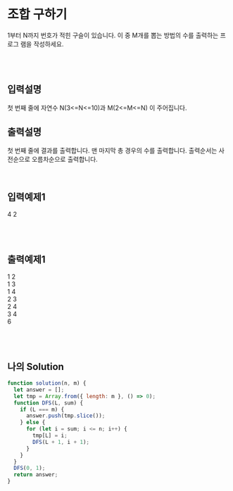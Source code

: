 # 조합 구하기
1부터 N까지 번호가 적힌 구슬이 있습니다. 이 중 M개를 뽑는 방법의 수를 출력하는 프로그
램을 작성하세요.

<br/>
<br/>

## 입력설명
첫 번째 줄에 자연수 N(3<=N<=10)과 M(2<=M<=N) 이 주어집니다.

## 출력설명
첫 번째 줄에 결과를 출력합니다. 맨 마지막 총 경우의 수를 출력합니다.
출력순서는 사전순으로 오름차순으로 출력합니다.


<br/>

## 입력예제1
4 2


<br/>
<br/>

## 출력예제1
1 2<br/>
1 3<br/>
1 4<br/>
2 3<br/>
2 4<br/>
3 4<br/>
6

<br/>
<br/>

## 나의 Solution

```javascript
function solution(n, m) {
  let answer = [];
  let tmp = Array.from({ length: m }, () => 0);
  function DFS(L, sum) {
    if (L === m) {
      answer.push(tmp.slice());
    } else {
      for (let i = sum; i <= n; i++) {
        tmp[L] = i;
        DFS(L + 1, i + 1);
      }
    }
  }
  DFS(0, 1);
  return answer;
}
```
